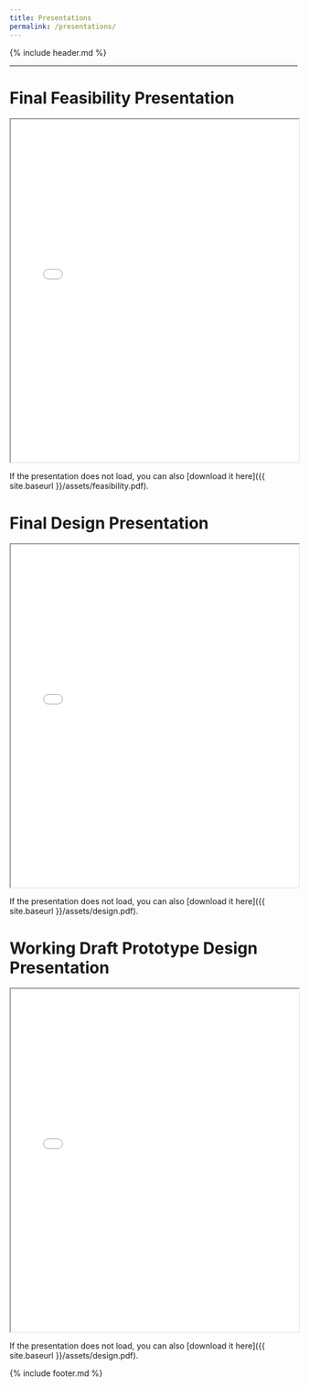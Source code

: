 ```yaml
---
title: Presentations
permalink: /presentations/
---
```


{% include header.md %}

---

# Final Feasibility Presentation

<iframe src="{{ site.baseurl }}/assets/feasibility.pdf"
        width="100%"
        height="600px">
</iframe>

If the presentation does not load, you can also [download it here]({{ site.baseurl }}/assets/feasibility.pdf).

# Final Design Presentation

<iframe src="{{ site.baseurl }}/assets/design.pdf"
        width="100%"
        height="600px">
</iframe>

If the presentation does not load, you can also [download it here]({{ site.baseurl }}/assets/design.pdf).

# Working Draft Prototype Design Presentation

<iframe src="{{ site.baseurl }}/assets/prototype.pdf"
        width="100%"
        height="600px">
</iframe>

If the presentation does not load, you can also [download it here]({{ site.baseurl }}/assets/design.pdf).

{% include footer.md %}